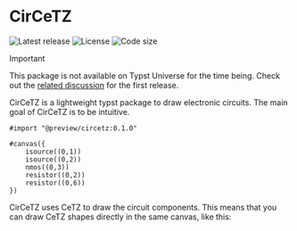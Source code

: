 # CirCeTZ

![Latest release](https://img.shields.io/github/v/release/l0uisgrange/circetz?include_prereleases&style=flat-square&logo=typst&color=%23239dad)
![License](https://img.shields.io/github/license/l0uisgrange/circetz?style=flat-square)
![Code size](https://img.shields.io/github/languages/code-size/l0uisgrange/circetz?style=flat-square)

> [!IMPORTANT]
> This package is not available on Typst Universe for the time being. Check out the [related discussion](https://github.com/l0uisgrange/circetz/discussions/2) for the first release.

CirCeTZ is a lightweight typst package to draw electronic circuits. The main goal of CirCeTZ is to be intuitive.

```typst
#import "@preview/circetz:0.1.0"

#canvas({
    isource((0,1))
    isource((0,2))
    nmos((0,3))
    resistor((0,2))
    resistor((0,6))
})
```

CirCeTZ uses CeTZ to draw the circuit components. This means that you can draw CeTZ shapes directly in the same canvas, like this: